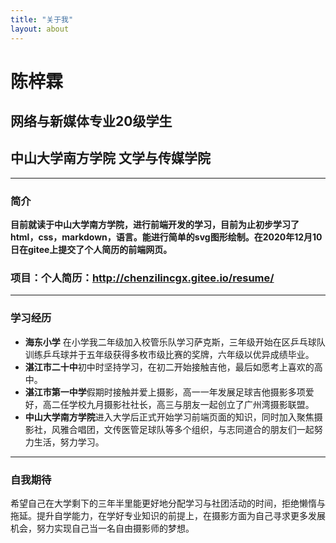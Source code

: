 ```yaml
---
title: "关于我"
layout: about
---
```

# 陈梓霖
## 网络与新媒体专业20级学生
## 中山大学南方学院 文学与传媒学院
***
### 简介
**目前就读于中山大学南方学院，进行前端开发的学习，目前为止初步学习了html，css，markdown，语言。能进行简单的svg图形绘制。在2020年12月10日在gitee上提交了个人简历的前端网页。**
### 项目：个人简历：http://chenzilincgx.gitee.io/resume/
***
### 学习经历
+ **海东小学** 在小学我二年级加入校管乐队学习萨克斯，三年级开始在区乒乓球队训练乒乓球并于五年级获得多枚市级比赛的奖牌，六年级以优异成绩毕业。
+ **湛江市二十中**初中时坚持学习，在初二开始接触吉他，最后如愿考上喜欢的高中。
+ **湛江市第一中学**假期时接触并爱上摄影，高一一年发展足球吉他摄影多项爱好，高二任学校九月摄影社社长，高三与朋友一起创立了广州湾摄影联盟。
+ **中山大学南方学院**进入大学后正式开始学习前端页面的知识，同时加入聚焦摄影社，风雅合唱团，文传医管足球队等多个组织，与志同道合的朋友们一起努力生活，努力学习。
***

### 自我期待
希望自己在大学剩下的三年半里能更好地分配学习与社团活动的时间，拒绝懒惰与拖延。提升自学能力，在学好专业知识的前提上，在摄影方面为自己寻求更多发展机会，努力实现自己当一名自由摄影师的梦想。
